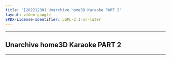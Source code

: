 ```yaml
---
title: '[20221208] Unarchive home3D Karaoke PART 2'
layout: video-google
SPDX-License-Identifier: LGPL-2.1-or-later
---
```


---

## Unarchive home3D Karaoke PART 2

<div class="container">
  <video-js id="my-video" class="vjs-fluid vjs-layout-medium" controls preload="auto" poster="/assets/images/20221208.jpg">
    <source src="https://drive.ayampenyet.eu.org/api/raw/?path=/%F0%9F%94%AE%20Unarchive%20Karaoke%20Moona/%5B20221208%5D%20%E3%80%90MoonUtau%E3%80%91Unarchive%20home3D%20Karaoke%20PART%202%E3%80%90Unarchive%E3%80%91%20%5BMoona%20Hoshinova%20hololive-ID%5D%20(N25Muw1gxdo).mp4" type="video/mp4"/>
  </video-js>
</div>

---
